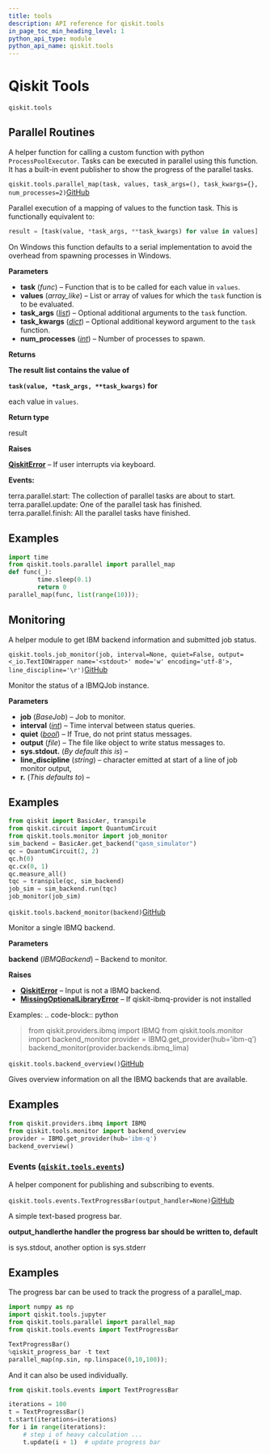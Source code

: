 ```yaml
---
title: tools
description: API reference for qiskit.tools
in_page_toc_min_heading_level: 1
python_api_type: module
python_api_name: qiskit.tools
---
```


<span id="module-qiskit.tools" />

<span id="qiskit-tools-qiskit-tools" />

# Qiskit Tools

<span id="module-qiskit.tools" />

`qiskit.tools`

## Parallel Routines

A helper function for calling a custom function with python `ProcessPoolExecutor`. Tasks can be executed in parallel using this function. It has a built-in event publisher to show the progress of the parallel tasks.

<span id="qiskit.tools.parallel_map" />

`qiskit.tools.parallel_map(task, values, task_args=(), task_kwargs={}, num_processes=2)`[GitHub](https://github.com/qiskit/qiskit/tree/stable/0.44/qiskit/tools/parallel.py "view source code")

Parallel execution of a mapping of values to the function task. This is functionally equivalent to:

```python
result = [task(value, *task_args, **task_kwargs) for value in values]
```

On Windows this function defaults to a serial implementation to avoid the overhead from spawning processes in Windows.

**Parameters**

*   **task** (*func*) – Function that is to be called for each value in `values`.
*   **values** (*array\_like*) – List or array of values for which the `task` function is to be evaluated.
*   **task\_args** ([*list*](https://docs.python.org/3/library/stdtypes.html#list "(in Python v3.12)")) – Optional additional arguments to the `task` function.
*   **task\_kwargs** ([*dict*](https://docs.python.org/3/library/stdtypes.html#dict "(in Python v3.12)")) – Optional additional keyword argument to the `task` function.
*   **num\_processes** ([*int*](https://docs.python.org/3/library/functions.html#int "(in Python v3.12)")) – Number of processes to spawn.

**Returns**

**The result list contains the value of**

**`task(value, *task_args, **task_kwargs)` for**

each value in `values`.

**Return type**

result

**Raises**

[**QiskitError**](exceptions#qiskit.exceptions.QiskitError "qiskit.exceptions.QiskitError") – If user interrupts via keyboard.

**Events:**

terra.parallel.start: The collection of parallel tasks are about to start. terra.parallel.update: One of the parallel task has finished. terra.parallel.finish: All the parallel tasks have finished.

## Examples

```python
import time
from qiskit.tools.parallel import parallel_map
def func(_):
        time.sleep(0.1)
        return 0
parallel_map(func, list(range(10)));
```

## Monitoring

A helper module to get IBM backend information and submitted job status.

<span id="qiskit.tools.job_monitor" />

`qiskit.tools.job_monitor(job, interval=None, quiet=False, output=<_io.TextIOWrapper name='<stdout>' mode='w' encoding='utf-8'>, line_discipline='\r')`[GitHub](https://github.com/qiskit/qiskit/tree/stable/0.44/qiskit/tools/monitor/job_monitor.py "view source code")

Monitor the status of a IBMQJob instance.

**Parameters**

*   **job** (*BaseJob*) – Job to monitor.
*   **interval** ([*int*](https://docs.python.org/3/library/functions.html#int "(in Python v3.12)")) – Time interval between status queries.
*   **quiet** ([*bool*](https://docs.python.org/3/library/functions.html#bool "(in Python v3.12)")) – If True, do not print status messages.
*   **output** (*file*) – The file like object to write status messages to.
*   **sys.stdout.** (*By default this is*) –
*   **line\_discipline** (*string*) – character emitted at start of a line of job monitor output,
*   **r.** (*This defaults to*) –

## Examples

```python
from qiskit import BasicAer, transpile
from qiskit.circuit import QuantumCircuit
from qiskit.tools.monitor import job_monitor
sim_backend = BasicAer.get_backend("qasm_simulator")
qc = QuantumCircuit(2, 2)
qc.h(0)
qc.cx(0, 1)
qc.measure_all()
tqc = transpile(qc, sim_backend)
job_sim = sim_backend.run(tqc)
job_monitor(job_sim)
```

<span id="qiskit.tools.backend_monitor" />

`qiskit.tools.backend_monitor(backend)`[GitHub](https://github.com/qiskit/qiskit/tree/stable/0.44/qiskit/tools/monitor/overview.py "view source code")

Monitor a single IBMQ backend.

**Parameters**

**backend** (*IBMQBackend*) – Backend to monitor.

**Raises**

*   [**QiskitError**](exceptions#qiskit.exceptions.QiskitError "qiskit.exceptions.QiskitError") – Input is not a IBMQ backend.
*   [**MissingOptionalLibraryError**](exceptions#qiskit.exceptions.MissingOptionalLibraryError "qiskit.exceptions.MissingOptionalLibraryError") – If qiskit-ibmq-provider is not installed

Examples: .. code-block:: python

> from qiskit.providers.ibmq import IBMQ from qiskit.tools.monitor import backend\_monitor provider = IBMQ.get\_provider(hub=’ibm-q’) backend\_monitor(provider.backends.ibmq\_lima)

<span id="qiskit.tools.backend_overview" />

`qiskit.tools.backend_overview()`[GitHub](https://github.com/qiskit/qiskit/tree/stable/0.44/qiskit/tools/monitor/overview.py "view source code")

Gives overview information on all the IBMQ backends that are available.

## Examples

```python
from qiskit.providers.ibmq import IBMQ
from qiskit.tools.monitor import backend_overview
provider = IBMQ.get_provider(hub='ibm-q')
backend_overview()
```

<span id="module-qiskit.tools.events" />

<span id="events-qiskit-tools-events" />

### Events ([`qiskit.tools.events`](#module-qiskit.tools.events "qiskit.tools.events"))

A helper component for publishing and subscribing to events.

<span id="qiskit.tools.events.TextProgressBar" />

`qiskit.tools.events.TextProgressBar(output_handler=None)`[GitHub](https://github.com/qiskit/qiskit/tree/stable/0.44/qiskit/tools/events/progressbar.py "view source code")

A simple text-based progress bar.

**output\_handlerthe handler the progress bar should be written to, default**

is sys.stdout, another option is sys.stderr

## Examples

The progress bar can be used to track the progress of a parallel\_map.

```python
import numpy as np
import qiskit.tools.jupyter
from qiskit.tools.parallel import parallel_map
from qiskit.tools.events import TextProgressBar

TextProgressBar()
%qiskit_progress_bar -t text
parallel_map(np.sin, np.linspace(0,10,100));
```

And it can also be used individually.

```python
from qiskit.tools.events import TextProgressBar

iterations = 100
t = TextProgressBar()
t.start(iterations=iterations)
for i in range(iterations):
    # step i of heavy calculation ...
    t.update(i + 1)  # update progress bar
```

